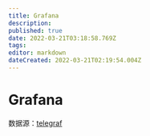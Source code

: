 ```yaml
---
title: Grafana
description: 
published: true
date: 2022-03-21T03:18:58.769Z
tags: 
editor: markdown
dateCreated: 2022-03-21T02:19:54.004Z
---
```


# Grafana

数据源：[telegraf](https://zhuanlan.zhihu.com/p/53376293)